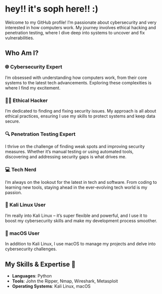 # hey!! it's soph here!! :) 

Welcome to my GitHub profile! I’m passionate about cybersecurity and very interested in how computers work. My journey involves ethical hacking and penetration testing, where I dive deep into systems to uncover and fix vulnerabilities.

## Who Am I? 

### 🌐 Cybersecurity Expert
I’m obsessed with understanding how computers work, from their core systems to the latest tech advancements. Exploring these complexities is where I find my excitement.

### 🕵️‍♂️ Ethical Hacker
I’m dedicated to finding and fixing security issues. My approach is all about ethical practices, ensuring I use my skills to protect systems and keep data secure.

### 🔍 Penetration Testing Expert 
I thrive on the challenge of finding weak spots and improving security measures. Whether it’s manual testing or using automated tools, discovering and addressing security gaps is what drives me.

### 💻 Tech Nerd
I’m always on the lookout for the latest in tech and software. From coding to learning new tools, staying ahead in the ever-evolving tech world is my passion.

### 🐧 Kali Linux User
I’m really into Kali Linux – it’s super flexible and powerful, and I use it to boost my cybersecurity skills and make my development process smoother.

### 🍏 macOS User
In addition to Kali Linux, I use macOS to manage my projects and delve into cybersecurity challenges.

## My Skills & Expertise 🤪

- **Languages**: Python
- **Tools**: John the Ripper, Nmap, Wireshark, Metasploit
- **Operating Systems**: Kali Linux, macOS
